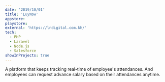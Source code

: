 ```yaml
---
date: '2019/10/01'
title: 'LuyNow'
appstore: 
playstore: 
external: 'https://lndigital.com.kh/'
tech:
  - PHP
  - Laravel
  - Node.js
  - Salesforce
showInProjects: true
---
```


A platform that keeps tracking real-time of employee's attendances. And employees can request advance salary based on their attendances anytime.
